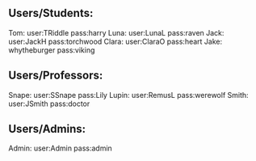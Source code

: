 ## Users/Students:
Tom: user:TRiddle pass:harry
Luna: user:LunaL pass:raven
Jack: user:JackH pass:torchwood
Clara: user:ClaraO pass:heart
Jake: whytheburger pass:viking

## Users/Professors:
Snape: user:SSnape pass:Lily
Lupin: user:RemusL pass:werewolf
Smith: user:JSmith pass:doctor

## Users/Admins:
Admin: user:Admin pass:admin